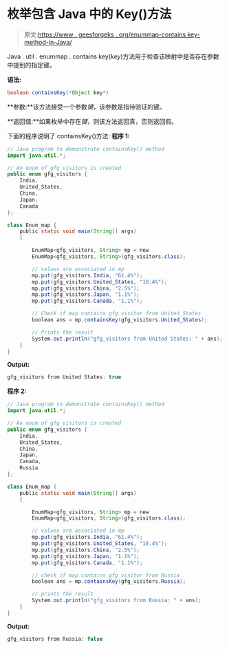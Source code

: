 # 枚举包含 Java 中的 Key()方法

> 原文:[https://www . geesforgeks . org/enummap-contains key-method-in-Java/](https://www.geeksforgeeks.org/enummap-containskey-method-in-java/)

Java . util . enummap . contains key(*key*)方法用于检查该映射中是否存在参数中提到的指定键。

**语法:**

```java
boolean containsKey(*Object key*)
```

**参数:**该方法接受一个参数*键*，该参数是指待验证的键。

**返回值:**如果枚举中存在*键*，则该方法返回真，否则返回假。

下面的程序说明了 containsKey()方法:
**程序 1:**

```java
// Java program to demonstrate containsKey() method
import java.util.*;

// An enum of gfg visitors is created
public enum gfg_visitors {
    India,
    United_States,
    China,
    Japan,
    Canada
};

class Enum_map {
    public static void main(String[] args)
    {

        EnumMap<gfg_visitors, String> mp = new 
        EnumMap<gfg_visitors, String>(gfg_visitors.class);

        // values are associated in mp
        mp.put(gfg_visitors.India, "61.4%");
        mp.put(gfg_visitors.United_States, "18.4%");
        mp.put(gfg_visitors.China, "2.5%");
        mp.put(gfg_visitors.Japan, "1.1%");
        mp.put(gfg_visitors.Canada, "1.1%");

        // Check if map contains gfg visitor from United_States
        boolean ans = mp.containsKey(gfg_visitors.United_States);

        // Prints the result
        System.out.println("gfg_visitors from United States: " + ans);
    }
}
```

**Output:**

```java
gfg_visitors from United States: true

```

**程序 2:**

```java
// Java program to demonstrate containsKey() method
import java.util.*;

// An enum of gfg visitors is created
public enum gfg_visitors {
    India,
    United_States,
    China,
    Japan,
    Canada,
    Russia
};

class Enum_map {
    public static void main(String[] args)
    {

        EnumMap<gfg_visitors, String> mp = new 
        EnumMap<gfg_visitors, String>(gfg_visitors.class);

        // values are associated in mp
        mp.put(gfg_visitors.India, "61.4%");
        mp.put(gfg_visitors.United_States, "18.4%");
        mp.put(gfg_visitors.China, "2.5%");
        mp.put(gfg_visitors.Japan, "1.1%");
        mp.put(gfg_visitors.Canada, "1.1%");

        // check if map contains gfg visitor from Russia
        boolean ans = mp.containsKey(gfg_visitors.Russia);

        // prints the result
        System.out.println("gfg_visitors from Russia: " + ans);
    }
}
```

**Output:**

```java
gfg_visitors from Russia: false

```